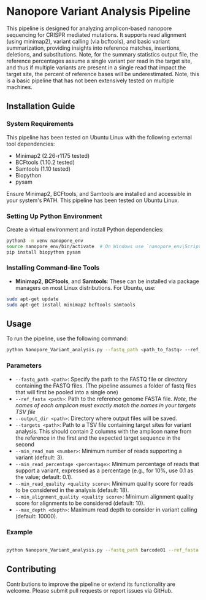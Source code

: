 # Nanopore Variant Analysis Pipeline

This pipeline is designed for analyzing amplicon-based nanopore sequencing for CRISPR mediated mutations. It supports read alignment (using minimap2), variant calling (via bcftools), and basic variant summarization, providing insights into reference matches, insertions, deletions, and substitutions. Note, for the summary statistics output file, the reference percentages assume a single variant per read in the target site, and thus if multiple variants are present in a single read that impact the target site, the percent of reference bases will be underestimated. Note, this is a basic pipeline that has not been extensively tested on multiple machines.

## Installation Guide

### System Requirements

This pipeline has been tested on Ubuntu Linux with the following external tool dependencies:

- Minimap2 (2.26-r1175 tested)
- BCFtools (1.10.2 tested)
- Samtools (1.10 tested)
- Biopython
- pysam

Ensure Minimap2, BCFtools, and Samtools are installed and accessible in your system's PATH. This pipeline has been tested on Ubuntu Linux.

### Setting Up Python Environment

Create a virtual environment and install Python dependencies:

```sh
python3 -m venv nanopore_env
source nanopore_env/bin/activate  # On Windows use `nanopore_env\Scripts\activate`
pip install biopython pysam
```
### Installing Command-line Tools

- **Minimap2**, **BCFtools**, and **Samtools**: These can be installed via package managers on most Linux distributions. For Ubuntu, use:

```bash
sudo apt-get update
sudo apt-get install minimap2 bcftools samtools
```
## Usage

To run the pipeline, use the following command:

```bash
python Nanopore_Variant_analysis.py --fastq_path <path_to_fastq> --ref_fasta <path_to_ref_fasta> --output_dir <output_directory> --targets <path_to_targets> --min_read_num <min_read> --min_read_percentage <min_percentage> --min_read_quality <min_quality> --min_alignment_quality <min_align_quality> --max_depth <max_depth>
```
### Parameters

- `--fastq_path <path>`: Specify the path to the FASTQ file or directory containing the FASTQ files. (The pipeline assumes a folder of fastq files that will first be pooled into a single one)
- `--ref_fasta <path>`: Path to the reference genome FASTA file. *Note, the names of each amplicon must exactly match the names in your targets TSV file*
- `--output_dir <path>`: Directory where output files will be saved.
- `--targets <path>`: Path to a TSV file containing target sites for variant analysis. This should contain 2 columns with the amplicon name from the reference in the first and the expected target sequence in the second
- `--min_read_num <number>`: Minimum number of reads supporting a variant (default: 3).
- `--min_read_percentage <percentage>`: Minimum percentage of reads that support a variant, expressed as a percentage (e.g., for 10%, use 0.1 as the value; default: 0.1).
- `--min_read_quality <quality score>`: Minimum quality score for reads to be considered in the analysis (default: 18).
- `--min_alignment_quality <quality score>`: Minimum alignment quality score for alignments to be considered (default: 10).
- `--max_depth <depth>`: Maximum read depth to consider in variant calling (default: 10000).

### Example

```sh

python Nanopore_Variant_analysis.py --fastq_path barcode01 --ref_fasta SRSF2_offtargets.fasta --output_dir barcode01_out --targets Targets.txt --min_read_num 3 --min_read_percentage 0.1 --min_read_quality 16 --min_alignment_quality 16 --max_depth 10000
```

## Contributing

Contributions to improve the pipeline or extend its functionality are welcome. Please submit pull requests or report issues via GitHub.
